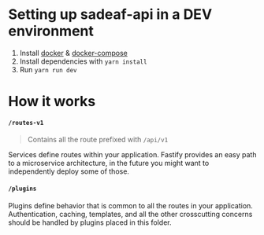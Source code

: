 # Setting up sadeaf-api in a DEV environment

1. Install [docker](https://docs.docker.com/get-docker/) & [docker-compose](https://docs.docker.com/compose/)
2. Install dependencies with `yarn install`
3. Run `yarn run dev`

# How it works

#### `/routes-v1` 
> Contains all the route prefixed with `/api/v1`

Services define routes within your application. 
Fastify provides an easy path to a microservice architecture, in the future you might want to independently deploy some of those.

#### `/plugins`

Plugins define behavior that is common to all the routes in your application. 
Authentication, caching, templates, and all the other crosscutting concerns should be handled by plugins placed in this folder.

